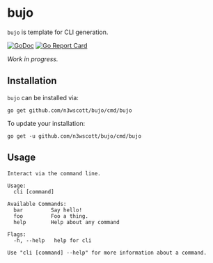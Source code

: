 # bujo

`bujo` is template for CLI generation.

[![GoDoc](https://godoc.org/github.com/n3wscott/bujo?status.svg)](https://godoc.org/github.com/n3wscott/bujo)
[![Go Report Card](https://goreportcard.com/badge/n3wscott/bujo)](https://goreportcard.com/report/n3wscott/bujo)

_Work in progress._

## Installation

`bujo` can be installed via:

```shell
go get github.com/n3wscott/bujo/cmd/bujo
```

To update your installation:

```shell
go get -u github.com/n3wscott/bujo/cmd/bujo
```

## Usage

```shell
Interact via the command line.

Usage:
  cli [command]

Available Commands:
  bar         Say hello!
  foo         Foo a thing.
  help        Help about any command

Flags:
  -h, --help   help for cli

Use "cli [command] --help" for more information about a command.
```
